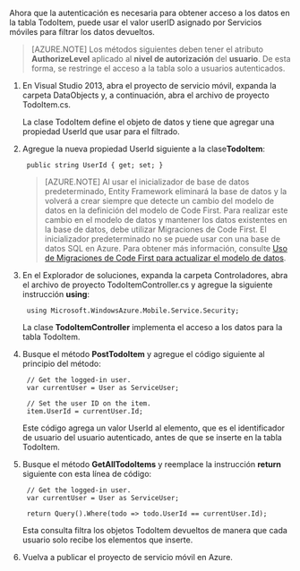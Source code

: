 

Ahora que la autenticación es necesaria para obtener acceso a los datos en la tabla TodoItem, puede usar el valor userID asignado por Servicios móviles para filtrar los datos devueltos.

>[AZURE.NOTE] Los métodos siguientes deben tener el atributo **AuthorizeLevel** aplicado al **nivel de autorización** del **usuario**. De esta forma, se restringe el acceso a la tabla solo a usuarios autenticados.

1. En Visual Studio 2013, abra el proyecto de servicio móvil, expanda la carpeta DataObjects y, a continuación, abra el archivo de proyecto TodoItem.cs.

	La clase TodoItem define el objeto de datos y tiene que agregar una propiedad UserId que usar para el filtrado.

2. Agregue la nueva propiedad UserId siguiente a la clase**TodoItem**:

		public string UserId { get; set; }

	>[AZURE.NOTE] Al usar el inicializador de base de datos predeterminado, Entity Framework eliminará la base de datos y la volverá a crear siempre que detecte un cambio del modelo de datos en la definición del modelo de Code First. Para realizar este cambio en el modelo de datos y mantener los datos existentes en la base de datos, debe utilizar Migraciones de Code First. El inicializador predeterminado no se puede usar con una base de datos SQL en Azure. Para obtener más información, consulte [Uso de Migraciones de Code First para actualizar el modelo de datos](mobile-services-dotnet-backend-how-to-use-code-first-migrations.md).

3. En el Explorador de soluciones, expanda la carpeta Controladores, abra el archivo de proyecto TodoItemController.cs y agregue la siguiente instrucción **using**:

		using Microsoft.WindowsAzure.Mobile.Service.Security;

	La clase **TodoItemController** implementa el acceso a los datos para la tabla TodoItem. 
 
4. Busque el método **PostTodoItem** y agregue el código siguiente al principio del método:

		// Get the logged-in user.
	    var currentUser = User as ServiceUser;
	
	    // Set the user ID on the item.
	    item.UserId = currentUser.Id;

    Este código agrega un valor UserId al elemento, que es el identificador de usuario del usuario autenticado, antes de que se inserte en la tabla TodoItem. 
	

5. Busque el método **GetAllTodoItems** y reemplace la instrucción **return** siguiente con esta línea de código:

        // Get the logged-in user.
        var currentUser = User as ServiceUser;

        return Query().Where(todo => todo.UserId == currentUser.Id);

   	Esta consulta filtra los objetos TodoItem devueltos de manera que cada usuario solo recibe los elementos que inserte. 

6. Vuelva a publicar el proyecto de servicio móvil en Azure.

<!--HONumber=42-->
